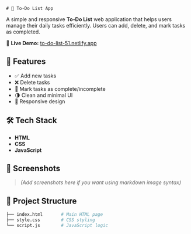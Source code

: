     # 📝 To-Do List App

A simple and responsive **To-Do List** web application that helps users manage their daily tasks efficiently. Users can add, delete, and mark tasks as completed.

🔗 **Live Demo:** [to-do-list-51.netlify.app](https://to-do-list-51.netlify.app)

## 🚀 Features

- ✅ Add new tasks
- ❌ Delete tasks
- 🔁 Mark tasks as complete/incomplete
- 🌗 Clean and minimal UI
- 📱 Responsive design

## 🛠️ Tech Stack

- **HTML**
- **CSS**
- **JavaScript**

## 📸 Screenshots

> *(Add screenshots here if you want using markdown image syntax)*

## 📂 Project Structure

```bash
├── index.html       # Main HTML page
├── style.css        # CSS styling
└── script.js        # JavaScript logic

